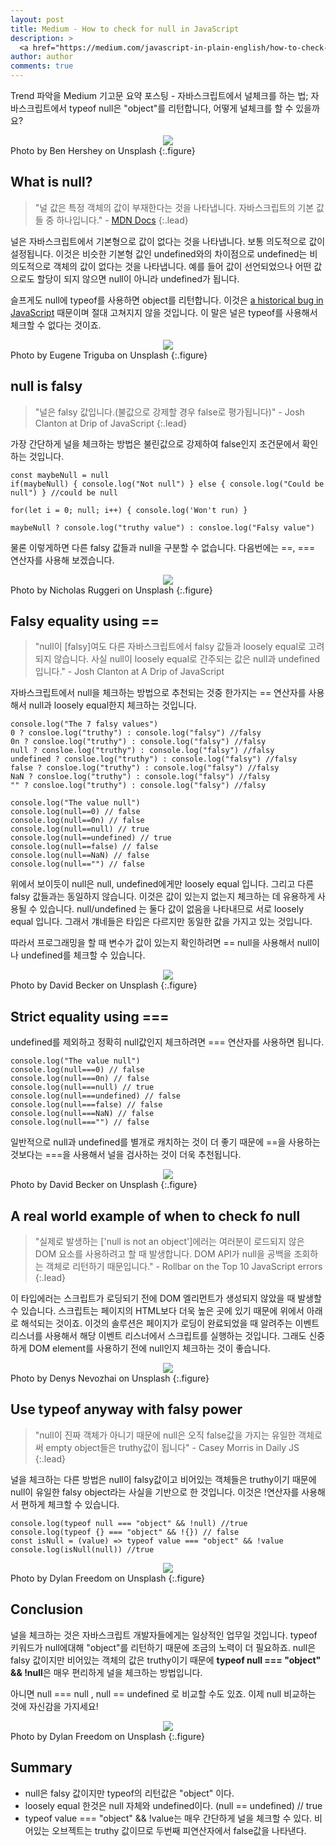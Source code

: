 ```yaml
---
layout: post
title: Medium - How to check for null in JavaScript
description: >
  <a href="https://medium.com/javascript-in-plain-english/how-to-check-for-null-in-javascript-dffab64d8ed5">원문 - Dr. Derek Austin</a>
author: author
comments: true
---
```

Trend 파악을 Medium 기고문 요약 포스팅 - 자바스크립트에서 널체크를 하는 법; 자바스크립트에서 typeof null은 "object"를 리턴합니다, 어떻게 널체크를 할 수 있을까요?

<center>
<img src="https://miro.medium.com/max/12032/0*loxRktBt9Se00Q5X"/>
</center>
Photo by Ben Hershey on Unsplash
{:.figure}

## What is null?
> "널 값은 특정 객체의 값이 부재한다는 것을 나타냅니다. 자바스크립트의 기본 값들 중 하나입니다." - <a href="https://developer.mozilla.org/en-US/docs/Web/JavaScript/Reference/Global_Objects/null">MDN Docs</a>
{:.lead}

널은 자바스크립트에서 기본형으로 값이 없다는 것을 나타냅니다. 보통 의도적으로 값이 설정됩니다. 이것은 비슷한 기본형 값인 undefined와의 차이점으로 undefined는 비의도적으로 객체의 값이 없다는 것을 나타냅니다. 예를 들어 값이 선언되었으나 어떤 값으로도 할당이 되지 않으면 null이 아니라 undefined가 됩니다.

슬프게도 null에 typeof를 사용하면 object를 리턴합니다. 이것은 <a href="https://alexanderell.is/posts/typeof-null/">a historical bug in JavaScript</a> 때문이며 절대 고쳐지지 않을 것입니다. 이 말은 널은 typeof를 사용해서 체크할 수 없다는 것이죠.

<center>
<img src="https://miro.medium.com/max/12000/0*0UUAnRhVmhy3NuOl"/>
</center>
Photo by Eugene Triguba on Unsplash
{:.figure}

## null is falsy

> "널은 falsy 값입니다.(불값으로 강제할 경우 false로 평가됩니다)" - Josh Clanton at Drip of JavaScript
{:.lead}

가장 간단하게 널을 체크하는 방법은 불린값으로 강제하여 false인지 조건문에서 확인하는 것입니다.
```
const maybeNull = null
if(maybeNull) { console.log("Not null") } else { console.log("Could be null") } //could be null

for(let i = 0; null; i++) { console.log('Won't run) }

maybeNull ? console.log("truthy value") : consloe.log("Falsy value")
```
물론 이렇게하면 다른 falsy 값들과 null을 구분할 수 없습니다. 다음번에는 ==, === 연산자를 사용해 보겠습니다.

<center>
<img src="https://miro.medium.com/max/4954/0*pRwkZEKOhTZQVCWb"/>
</center>
Photo by Nicholas Ruggeri on Unsplash
{:.figure}

## Falsy equality using ==

> "null이 [falsy]여도 다른 자바스크립트에서 falsy 값들과 loosely equal로 고려되지 않습니다. 사실 null이 loosely equal로 간주되는 값은 null과 undefined 입니다." - Josh Clanton at A Drip of JavaScript

자바스크립트에서 null을 체크하는 방법으로 추천되는 것중 한가지는 == 연산자를 사용해서 null과 loosely equal한지 체크하는 것입니다.
```
console.log("The 7 falsy values")
0 ? consloe.log("truthy") : console.log("falsy") //falsy
0n ? consloe.log("truthy") : console.log("falsy") //falsy
null ? consloe.log("truthy") : console.log("falsy") //falsy
undefined ? consloe.log("truthy") : console.log("falsy") //falsy
false ? consloe.log("truthy") : console.log("falsy") //falsy
NaN ? consloe.log("truthy") : console.log("falsy") //falsy
"" ? consloe.log("truthy") : console.log("falsy") //falsy

console.log("The value null")
console.log(null==0) // false
console.log(null==0n) // false
console.log(null==null) // true
console.log(null==undefined) // true
console.log(null==false) // false
console.log(null==NaN) // false
console.log(null=="") // false
```

위에서 보이듯이 null은 null, undefined에게만 loosely equal 입니다. 그리고 다른 falsy 값들과는 동일하지 않습니다. 이것은 값이 있는지 없는지 체크하는 데 유용하게 사용될 수 있습니다. null/undefined 는 둘다 값이 없음을 나타내므로 서로 loosely equal 입니다. 그래서 걔네들은 타입은 다르지만 동일한 값을 가지고 있는 것입니다.

따라서 프로그래밍을 할 때 변수가 값이 있는지 확인하려면 == null을 사용해서 null이나 undefined를 체크할 수 있습니다.

<center>
<img src="https://miro.medium.com/max/6000/0*xj3gUzK3Jd0cu8s2"/>
</center>
Photo by David Becker on Unsplash
{:.figure}

## Strict equality using ===
undefined를 제외하고 정확히 null값인지 체크하려면 === 연산자를 사용하면 됩니다.
```
console.log("The value null")
console.log(null===0) // false
console.log(null===0n) // false
console.log(null===null) // true
console.log(null===undefined) // false
console.log(null===false) // false
console.log(null===NaN) // false
console.log(null==="") // false
```
일반적으로 null과 undefined를 별개로 캐치하는 것이 더 좋기 때문에 ==을 사용하는 것보다는 ===을 사용해서 널을 검사하는 것이 더욱 추천됩니다.

<center>
<img src="https://miro.medium.com/max/12000/0*5tBJHloNaV5P8j_Z"/>
</center>
Photo by David Becker on Unsplash
{:.figure}

## A real world example of when to check fo null
> "실제로 발생하는 ['null is not an object']에러는 여러분이 로드되지 않은 DOM 요소를 사용하려고 할 때 발생합니다. DOM API가 null을 공백을 조회하는 객체로 리턴하기 때문입니다." - Rollbar on the Top 10 JavaScript errors
{:.lead}

이 타입에러는 스크립트가 로딩되기 전에 DOM 엘리먼트가 생성되지 않았을 때 발생할 수 있습니다. 스크립트는 페이지의 HTML보다 더욱 높은 곳에 있기 때문에 위에서 아래로 해석되는 것이죠. 이것의 솔루션은 페이지가 로딩이 완료되었을 때 알려주는 이벤트 리스너를 사용해서 해당 이벤트 리스너에서 스크립트를 실행하는 것입니다. 그래도 신중하게 DOM element를 사용하기 전에 null인지 체크하는 것이 좋습니다.

<center>
<img src="https://miro.medium.com/max/10944/0*qx0O3r4HGX1U4TqJ"/>
</center>
Photo by Denys Nevozhai on Unsplash
{:.figure}

## Use typeof anyway with falsy power
> "null이 진짜 객체가 아니기 때문에 null은 오직 false값을 가지는 유일한 객체로써 empty object들은 truthy값이 됩니다" - Casey Morris in Daily JS
{:.lead}

널을 체크하는 다른 방법은 null이 falsy값이고 비어있는 객체들은 truthy이기 때문에 null이 유일한 falsy object라는 사실을 기반으로 한 것입니다. 이것은 !연산자를 사용해서 편하게 체크할 수 있습니다.
```
console.log(typeof null === "object" && !null) //true
console.log(typeof {} === "object" && !{}) // false
const isNull = (value) => typeof value === "object" && !value
console.log(isNull(null)) //true
```
<center>
<img src="https://miro.medium.com/max/12000/0*mRNMIoXTjxJkzQwh"/>
</center>
Photo by Dylan Freedom on Unsplash
{:.figure}

## Conclusion
널을 체크하는 것은 자바스크립트 개발자들에게는 일상적인 업무일 것입니다. typeof 키워드가 null에대해 "object"를 리턴하기 때문에 조금의 노력이 더 필요하죠. null은 falsy 값이지만 비어있는 객체의 값은 truthy이기 때문에 <b>typeof null === "object" && !null</b>은 매우 편리하게 널을 체크하는 방법입니다.

아니면 null === null , null == undefined 로 비교할 수도 있죠. 이제 null 비교하는 것에 자신감을 가지세요!
<center>
<img src="https://miro.medium.com/max/9792/0*YC4bsP5_89lHuSuZ"/>
</center>
Photo by Dylan Freedom on Unsplash
{:.figure}

## Summary
* null은 falsy 값이지만 typeof의 리턴값은 "object" 이다.
* loosely equal 한것은 null 자체와 undefined이다. (null == undefined) // true
* typeof value === "object" && !value는 매우 간단하게 널을 체크할 수 있다. 비어있는 오브젝트는 truthy 값이므로 두번째 피연산자에서 false값을 나타낸다.
